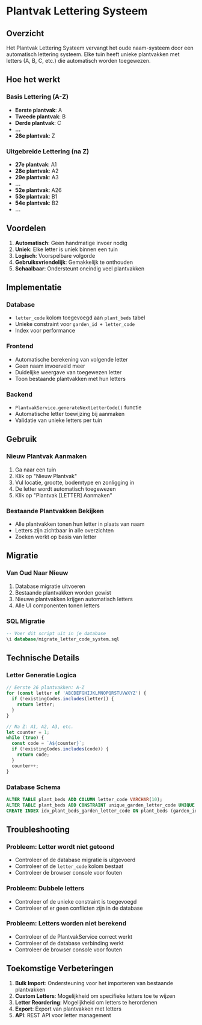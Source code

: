 # Plantvak Lettering Systeem

## Overzicht

Het Plantvak Lettering Systeem vervangt het oude naam-systeem door een automatisch lettering systeem. Elke tuin heeft unieke plantvakken met letters (A, B, C, etc.) die automatisch worden toegewezen.

## Hoe het werkt

### Basis Lettering (A-Z)
- **Eerste plantvak**: A
- **Tweede plantvak**: B
- **Derde plantvak**: C
- **...**
- **26e plantvak**: Z

### Uitgebreide Lettering (na Z)
- **27e plantvak**: A1
- **28e plantvak**: A2
- **29e plantvak**: A3
- **...**
- **52e plantvak**: A26
- **53e plantvak**: B1
- **54e plantvak**: B2
- **...**

## Voordelen

1. **Automatisch**: Geen handmatige invoer nodig
2. **Uniek**: Elke letter is uniek binnen een tuin
3. **Logisch**: Voorspelbare volgorde
4. **Gebruiksvriendelijk**: Gemakkelijk te onthouden
5. **Schaalbaar**: Ondersteunt oneindig veel plantvakken

## Implementatie

### Database
- `letter_code` kolom toegevoegd aan `plant_beds` tabel
- Unieke constraint voor `garden_id + letter_code`
- Index voor performance

### Frontend
- Automatische berekening van volgende letter
- Geen naam invoerveld meer
- Duidelijke weergave van toegewezen letter
- Toon bestaande plantvakken met hun letters

### Backend
- `PlantvakService.generateNextLetterCode()` functie
- Automatische letter toewijzing bij aanmaken
- Validatie van unieke letters per tuin

## Gebruik

### Nieuw Plantvak Aanmaken
1. Ga naar een tuin
2. Klik op "Nieuw Plantvak"
3. Vul locatie, grootte, bodemtype en zonligging in
4. De letter wordt automatisch toegewezen
5. Klik op "Plantvak [LETTER] Aanmaken"

### Bestaande Plantvakken Bekijken
- Alle plantvakken tonen hun letter in plaats van naam
- Letters zijn zichtbaar in alle overzichten
- Zoeken werkt op basis van letter

## Migratie

### Van Oud Naar Nieuw
1. Database migratie uitvoeren
2. Bestaande plantvakken worden gewist
3. Nieuwe plantvakken krijgen automatisch letters
4. Alle UI componenten tonen letters

### SQL Migratie
```sql
-- Voer dit script uit in je database
\i database/migrate_letter_code_system.sql
```

## Technische Details

### Letter Generatie Logica
```typescript
// Eerste 26 plantvakken: A-Z
for (const letter of 'ABCDEFGHIJKLMNOPQRSTUVWXYZ') {
  if (!existingCodes.includes(letter)) {
    return letter;
  }
}

// Na Z: A1, A2, A3, etc.
let counter = 1;
while (true) {
  const code = `A${counter}`;
  if (!existingCodes.includes(code)) {
    return code;
  }
  counter++;
}
```

### Database Schema
```sql
ALTER TABLE plant_beds ADD COLUMN letter_code VARCHAR(10);
ALTER TABLE plant_beds ADD CONSTRAINT unique_garden_letter_code UNIQUE (garden_id, letter_code);
CREATE INDEX idx_plant_beds_garden_letter_code ON plant_beds (garden_id, letter_code);
```

## Troubleshooting

### Probleem: Letter wordt niet getoond
- Controleer of de database migratie is uitgevoerd
- Controleer of de `letter_code` kolom bestaat
- Controleer de browser console voor fouten

### Probleem: Dubbele letters
- Controleer of de unieke constraint is toegevoegd
- Controleer of er geen conflicten zijn in de database

### Probleem: Letters worden niet berekend
- Controleer of de PlantvakService correct werkt
- Controleer of de database verbinding werkt
- Controleer de browser console voor fouten

## Toekomstige Verbeteringen

1. **Bulk Import**: Ondersteuning voor het importeren van bestaande plantvakken
2. **Custom Letters**: Mogelijkheid om specifieke letters toe te wijzen
3. **Letter Reordering**: Mogelijkheid om letters te herordenen
4. **Export**: Export van plantvakken met letters
5. **API**: REST API voor letter management